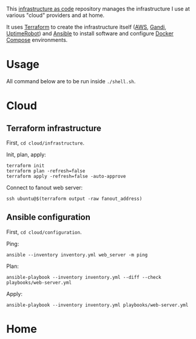 This [infrastructure as code](https://en.wikipedia.org/wiki/Infrastructure_as_code) repository manages the infrastructure I use at various "cloud" providers and at home.

It uses [Terraform](https://www.terraform.io/) to create the infrastructure itself ([AWS](https://aws.amazon.com/), [Gandi](https://www.gandi.net/), [UptimeRobot](uptimerobot.com/)) and [Ansible](https://www.ansible.com/) to install software and configure [Docker Compose](https://docs.docker.com/compose/) environments.

# Usage

All command below are to be run inside `./shell.sh`.

# Cloud

## Terraform infrastructure

First, `cd cloud/infrastructure`.

Init, plan, apply:

    terraform init
    terraform plan -refresh=false
    terraform apply -refresh=false -auto-approve

Connect to fanout web server:

    ssh ubuntu@$(terraform output -raw fanout_address)

## Ansible configuration

First, `cd cloud/configuration`.

Ping:

    ansible --inventory inventory.yml web_server -m ping

Plan:

    ansible-playbook --inventory inventory.yml --diff --check playbooks/web-server.yml

Apply:

    ansible-playbook --inventory inventory.yml playbooks/web-server.yml

# Home
